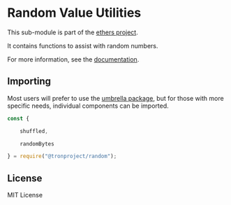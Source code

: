 Random Value Utilities
======================

This sub-module is part of the [ethers project](https://github.com/ethers-io/ethers.js).

It contains functions to assist with random numbers.

For more information, see the [documentation](https://docs.ethers.io/v5/api/utils/bytes/#byte-manipulation--random-bytes).


Importing
---------

Most users will prefer to use the [umbrella package](https://www.npmjs.com/package/ethers),
but for those with more specific needs, individual components can be imported.

```javascript
const {

    shuffled,

    randomBytes

} = require("@tronproject/random");
```


License
-------

MIT License
